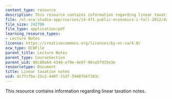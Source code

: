 ```yaml
---
content_type: resource
description: This resource contains information regarding linear taxation notes.
file: /ol-ocw-studio-app/courses/14-471-public-economics-i-fall-2012/dc77cfbe25c2440f31df5948fb6f103c_MIT14_471F12_linear_tax.pdf
file_size: 242706
file_type: application/pdf
learning_resource_types:
- Lecture Notes
license: https://creativecommons.org/licenses/by-nc-sa/4.0/
ocw_type: OCWFile
parent_title: Lecture Notes
parent_type: CourseSection
parent_uid: 00c88a64-4348-e79e-4e97-96ce5f933e3e
resourcetype: Document
title: Linear taxation notes
uid: dc77cfbe-25c2-440f-31df-5948fb6f103c
---
```

This resource contains information regarding linear taxation notes.